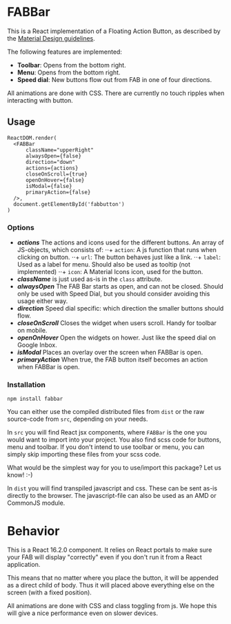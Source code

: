 # FABBar


This is a React implementation of a Floating Action Button, as described by the
[Material Design guidelines](https://material.io/guidelines/components/buttons-floating-action-button.html).

The following features are implemented:

+ **Toolbar**: Opens from the bottom right.
+ **Menu**: Opens from the bottom right.
+ **Speed dial**: New buttons flow out from FAB in one of four directions.



All animations are done with CSS. There are currently no touch ripples when
interacting with button.


## Usage


```
ReactDOM.render(
  <FABBar
      className="upperRight"
      alwaysOpen={false}
      direction="down"
      actions={actions}
      closeOnScroll={true}
      openOnHover={false}
      isModal={false}
      primaryAction={false}
  />,
  document.getElementById('fabbutton')
)

```

### Options

+ ***actions*** The actions and icons used for the different buttons. An array
  of JS-objects, which consists of:
⋅⋅+ `action`: A js function that runs when clicking on button.
⋅⋅+ `url`: The button behaves just like a link.
⋅⋅+ `label`: Used as a label for menu. Should also be used as tooltip (not implemented)
⋅⋅+ `icon`: A Material Icons icon, used for the button.
+ ***className*** is just used as-is in the `class` attribute.
+ ***alwaysOpen*** The FAB Bar starts as open, and can not be closed. Should only
  be used with Speed Dial, but you should consider avoiding this usage either way.
+ ***direction*** Speed dial specific: which direction the smaller buttons should flow.
+ ***closeOnScroll*** Closes the widget when users scroll. Handy for toolbar on mobile.
+ ***openOnHover*** Open the widgets on hower. Just like the speed dial on Google Inbox.
+ ***isModal*** Places an overlay over the screen when FABBar is open.
+ ***primaryAction*** When true, the FAB button itself becomes an action when FABBar is open.



### Installation

```
npm install fabbar
```


You can either use the compiled distributed files from `dist` or the raw
source-code from `src`, depending on your needs.

In `src` you will find React jsx components, where `FABBar` is the one you would
want to import into your project. You also find scss code for buttons, menu and
toolbar. If you don't intend to use toolbar or menu, you can simply skip
importing these files from your scss code.

What would be the simplest way for you to use/import this package? Let us
know! :-)

In `dist` you will find transpiled javascript and css. These can be sent as-is
directly to the browser. The javascript-file can also be used as an AMD or
CommonJS module.


# Behavior

This is a React 16.2.0 component. It relies on React portals to make sure your
FAB will display "correctly" even if you don't run it from a React application.

This means that no matter where you place the button, it will be appended as a
direct child of body. Thus it will placed above everything else on the screen
(with a fixed position).

All animations are done with CSS and class toggling from js. We hope this will
give a nice performance even on slower devices.
